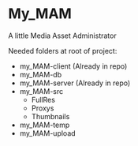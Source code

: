 # My_MAM
A little Media Asset Administrator

Needed folders at root of project:
- my_MAM-client (Already in repo)
- my_MAM-db
- my_MAM-server (Already in repo)
- my_MAM-src
   - FullRes
   - Proxys
   - Thumbnails
- my_MAM-temp
- my_MAM-upload
